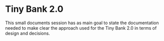 # Tiny Bank 2.0

This small documents session has as main goal to state the documentation needed to make clear the approach used 
for the Tiny Bank 2.0 in terms of design and decisions.